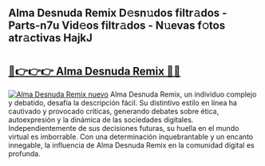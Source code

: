 ## Alma Desnuda Remix D𝚎sn𝚞dos filtr𝚊dos - Parts-n7u Vid𝚎os filtr𝚊dos - N𝚞evas f𝚘tos atr𝚊ctivas HajkJ

# <h2><a href="http://mb7rfrs.tromn.icu/?c=Alma+Desnuda+Remix">🔗👉👉👉 Alma Desnuda Remix 🔗🔗</a></h2>

[![Alma Desnuda Remix nuevo](https://i.imgur.com/pEAQMta.gif)](http://mb7rfrs.tromn.icu/?c=Alma+Desnuda+Remix)
Alma Desnuda Remix, un individuo complejo y debatido, desafía la descripción fácil. Su distintivo estilo en línea ha cautivado y provocado críticas, generando debates sobre ética, autoexpresión y la dinámica de las sociedades digitales. Independientemente de sus decisiones futuras, su huella en el mundo virtual es imborrable. Con una determinación inquebrantable y un encanto innegable, la influencia de Alma Desnuda Remix en la comunidad digital es profunda.
